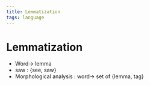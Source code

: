 ```yaml
---
title: Lemmatization
tags: language
---
```


# Lemmatization
- Word-> lemma
- saw : {see, saw}
- Morphological analysis : word-> set of {lemma, tag}



